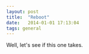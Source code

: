 ```yaml
---
layout: post
title:  "Reboot"
date:   2014-01-01 17:13:04
tags: general
---
```


Well, let's see if this one takes.
